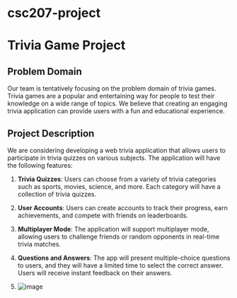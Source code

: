 # csc207-project

# Trivia Game Project

## Problem Domain
Our team is tentatively focusing on the problem domain of trivia games. Trivia games are a popular and entertaining way for people to test their knowledge on a wide range of topics. We believe that creating an engaging trivia application can provide users with a fun and educational experience.

## Project Description
We are considering developing a web trivia application that allows users to participate in trivia quizzes on various subjects. The application will have the following features:

1. **Trivia Quizzes**: Users can choose from a variety of trivia categories such as sports, movies, science, and more. Each category will have a collection of trivia quizzes.

2. **User Accounts**: Users can create accounts to track their progress, earn achievements, and compete with friends on leaderboards.

3. **Multiplayer Mode**: The application will support multiplayer mode, allowing users to challenge friends or random opponents in real-time trivia matches.

4. **Questions and Answers**: The app will present multiple-choice questions to users, and they will have a limited time to select the correct answer. Users will receive instant feedback on their answers.

5. ![image](https://github.com/devshah21/csc207-project/assets/93484966/5b97e8c3-bb7e-4fa9-8ad0-12a106735f78)

